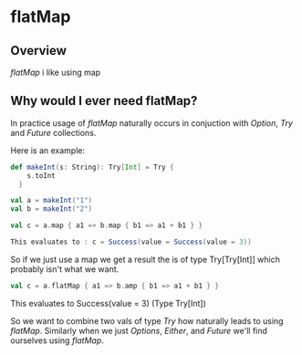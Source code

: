 # flatMap

## Overview
_flatMap_ i like using map

## Why would I ever need flatMap?

In practice usage of _flatMap_ naturally occurs in conjuction with _Option_, _Try_ and _Future_
collections.

Here is an example:

```scala
def makeInt(s: String): Try[Int] = Try {
    s.toInt
  }

val a = makeInt("1")
val b = makeInt("2")

val c = a.map { a1 => b.map { b1 => a1 + b1 } }

This evaluates to : c = Success(value = Success(value = 3))
```

So if we just use a map we get a result the is of type Try[Try[Int]] which probably isn't 
what we want.

```scala
val c = a.flatMap { a1 => b.amp { b1 => a1 + b1 } }
```

This evaluates to Success(value = 3) (Type Try[Int])

So we want to combine two vals of type _Try_ how naturally leads to using _flatMap_. Similarly when
we just _Options_, _Either_, and _Future_ we'll find ourselves using _flatMap_.